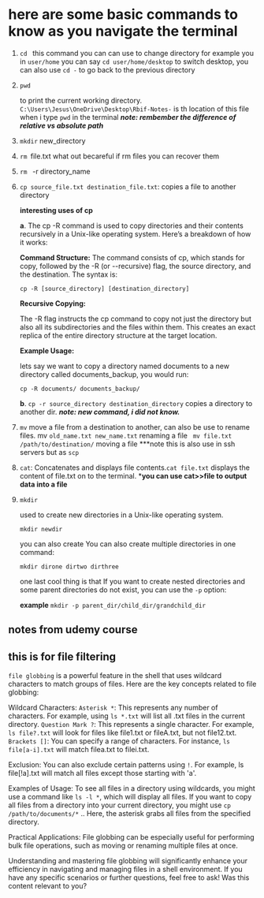 # here are some basic commands to know as you navigate the terminal 

1. ```cd ```
    this command you can can use to change directory 
    for example you in ```user/home```
    you can say ```cd user/home/desktop``` to switch desktop, you can also use ```cd -``` to go back to the previous directory 
    


2. ```pwd```

    to print the current working directory.
    ```C:\Users\Jesus\OneDrive\Desktop\Rbif-Notes-``` is th location of this file when i type ```pwd``` in the terminal 
    ***note: rembember the difference of relative vs absolute path***

3. ```mkdir``` new_directory

4. ```rm ```file.txt what out becareful if rm files you can recover them 
5. ```rm ``` -r directory_name 

6. ```cp source_file.txt destination_file.txt```: copies a file to another directory
      
      
    **interesting uses of cp**
    
    **a**. The cp -R command is used to copy directories and their contents recursively 
    in a Unix-like operating system. Here’s a breakdown of how it works:
      
      **Command Structure:**
      The command consists of cp, which stands for copy, 
      followed by the -R (or --recursive) flag, the source directory, and the destination.
      The syntax is:
      
      ```cp -R [source_directory] [destination_directory]```
      
      
      
  
      **Recursive Copying:**
      
      The -R flag instructs the cp command to copy not just the directory but 
      also all its subdirectories and the files within them. 
      This creates an exact replica of the entire directory structure at the target location.
  
      **Example Usage:**
      
      lets say we want to copy a directory named documents to a new directory 
      called documents_backup, you would run:
              
      `cp -R documents/ documents_backup/`
      
      

    **b**. ```cp -r source_directory destination_directory``` copies a directory to another dir. ***note: new command, i did not know.***
  
  
  
7. ```mv``` move a file from a destination to another, can also be use to rename files. mv ```old_name.txt new_name.txt``` renaming a file 
``` mv file.txt /path/to/destination/``` moving a file 
***note this is also use in ssh servers but as ```scp```

8. ```cat```: Concatenates and displays file contents.```cat file.txt``` displays the content of file.txt on to the terminal. ***you can use cat>>file to output data into a file**

9. `mkdir`

    used to create new directories in a Unix-like operating system. 
    
    ```mkdir newdir```
    
    you can also create You can also create multiple directories in one command:
    
    ```mkdir dirone dirtwo dirthree```
    
    one last cool thing is that If you want to create nested directories and some
    parent directories do not exist, you can use the `-p` option:
    
    **example**
    ```mkdir -p parent_dir/child_dir/grandchild_dir```

  

## notes from udemy course 

## this is for file filtering 

`file globbing` is a powerful feature in the shell that uses wildcard characters
to match groups of files. Here are the key concepts related to file globbing:

Wildcard Characters:
`Asterisk *`: This represents any number of characters. For example, using
`ls *.txt` will list all .txt files in the current directory.
`Question Mark ?`: This represents a single character. For example, 
`ls file?.txt` will look for files like file1.txt or fileA.txt, but not file12.txt.
`Brackets []`: You can specify a range of characters. For instance, 
`ls file[a-i].txt` will match filea.txt to filei.txt.

Exclusion:
You can also exclude certain patterns using `!`. For example,
ls file[!a].txt will match all files except those starting with 'a'.

Examples of Usage:
To see all files in a directory using wildcards, you might use a command 
like `ls -l *`, which will display all files.
If you want to copy all files from a directory into your current directory, 
you might use `cp /path/to/documents/*` .. Here, the asterisk grabs all files 
from the specified directory.

Practical Applications:
File globbing can be especially useful for performing bulk file operations, 
such as moving or renaming multiple files at once.

Understanding and mastering file globbing will significantly enhance your efficiency
in navigating and managing files in a shell environment. If you have any specific 
scenarios or further questions, feel free to ask!
Was this content relevant to you?



